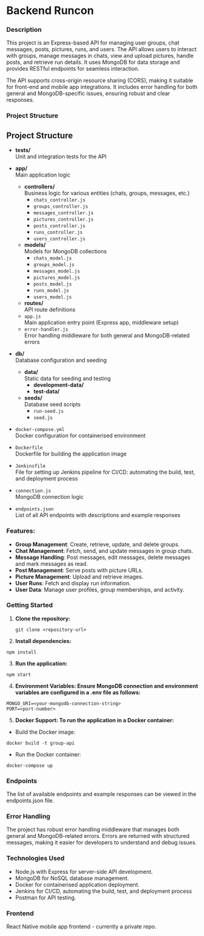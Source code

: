 # Backend Runcon

### Description
This project is an Express-based API for managing user groups, chat messages, posts, pictures, runs, and users. The API allows users to interact with groups, manage messages in chats, view and upload pictures, handle posts, and retrieve run details. It uses MongoDB for data storage and provides RESTful endpoints for seamless interaction.

The API supports cross-origin resource sharing (CORS), making it suitable for front-end and mobile app integrations. It includes error handling for both general and MongoDB-specific issues, ensuring robust and clear responses.

### Project Structure

## Project Structure

- **__tests__/**  
  Unit and integration tests for the API

- **app/**  
  Main application logic  
  - **controllers/**  
    Business logic for various entities (chats, groups, messages, etc.)  
    - `chats_controller.js`  
    - `groups_controller.js`  
    - `messages_controller.js`  
    - `pictures_controller.js`  
    - `posts_controller.js`  
    - `runs_controller.js`  
    - `users_controller.js`  
  - **models/**  
    Models for MongoDB collections
    - `chats_model.js`  
    - `groups_model.js`  
    - `messages_model.js`  
    - `pictures_model.js`  
    - `posts_model.js`  
    - `runs_model.js`  
    - `users_model.js`  
  - **routes/**  
    API route definitions  
  - `app.js`  
    Main application entry point (Express app, middleware setup)  
  - `error-handler.js`  
    Error handling middleware for both general and MongoDB-related errors  

- **db/**  
  Database configuration and seeding  
  - **data/**  
    Static data for seeding and testing  
    - **development-data/** 
    - **test-data/** 
  - **seeds/**  
    Database seed scripts  
    - `run-seed.js`  
    - `seed.js`  

- `docker-compose.yml`  
  Docker configuration for containerised environment  

- `Dockerfile`  
  Dockerfile for building the application image

- `Jenkinsfile`  
  File for setting up Jenkins pipeline for CI/CD: automating the build, test, and deployment process

- `connection.js`  
  MongoDB connection logic  

- `endpoints.json`  
  List of all API endpoints with descriptions and example responses  


### Features:
- **Group Management**: Create, retrieve, update, and delete groups.
- **Chat Management**: Fetch, send, and update messages in group chats.
- **Message Handling**: Post messages, edit messages, delete messages and mark messages as read.
- **Post Management**: Serve posts with picture URLs.
- **Picture Management**: Upload and retrieve images.
- **User Runs**: Fetch and display run information.
- **User Data**: Manage user profiles, group memberships, and activity.

### Getting Started

1. **Clone the repository:**
   ```
   git clone <repository-url>
   ```

2. **Install dependencies:**

```npm install```

3. **Run the application:**

```npm start```

4. **Environment Variables: Ensure MongoDB connection and environment variables are configured in a .env file as follows:**

```
MONGO_URI=<your-mongodb-connection-string>
PORT=<port-number>
```

5. **Docker Support: To run the application in a Docker container:**

- Build the Docker image:
```
docker build -t group-api
```

- Run the Docker container:
```
docker-compose up
```

### Endpoints
The list of available endpoints and example responses can be viewed in the endpoints.json file.

### Error Handling
The project has robust error handling middleware that manages both general and MongoDB-related errors. Errors are returned with structured messages, making it easier for developers to understand and debug issues.

### Technologies Used
- Node.js with Express for server-side API development.
- MongoDB for NoSQL database management.
- Docker for containerised application deployment.
- Jenkins for CI/CD, automating the build, test, and deployment process
- Postman for API testing.

### Frontend
React Native mobile app frontend - currently a private repo.
